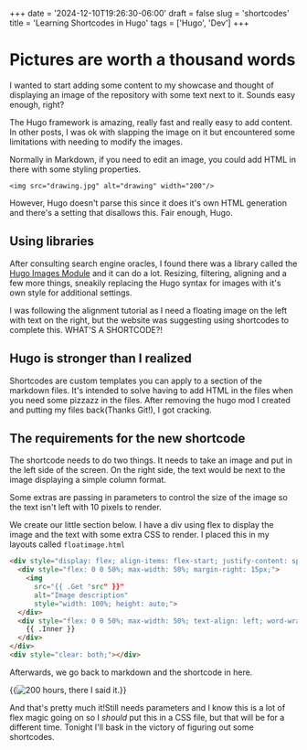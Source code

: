 +++
date = '2024-12-10T19:26:30-06:00'
draft = false
slug = 'shortcodes'
title = 'Learning Shortcodes in Hugo'
tags = ['Hugo', 'Dev']
+++

# Pictures are worth a thousand words

I wanted to start adding some content to my showcase and thought of displaying an image of the repository with some text next to it. Sounds easy enough, right?

The Hugo framework is amazing, really fast and really easy to add content. In other posts, I was ok with slapping the image on it but encountered some limitations with needing to modify the images.

Normally in Markdown, if you need to edit an image, you could add HTML in there with some styling properties.

`<img src="drawing.jpg" alt="drawing" width="200"/>`

However, Hugo doesn't parse this since it does it's own HTML generation and there's a setting that disallows this. Fair enough, Hugo.

## Using libraries

After consulting search engine oracles, I found there was a library called the [Hugo Images Module](https://images.hugomods.com/) and it can do a lot. Resizing, filtering, aligning and a few more things, sneakily replacing the Hugo syntax for images with it's own style for additional settings. 

I was following the alignment tutorial as I need a floating image on the left with text on the right, but the website was suggesting using shortcodes to complete this. WHAT'S A SHORTCODE?!

## Hugo is stronger than I realized

Shortcodes are custom templates you can apply to a section of the markdown files. It's intended to solve having to add HTML in the files when you need some pizzazz in the files. After removing the hugo mod I created and putting my files back(Thanks Git!), I got cracking.

## The requirements for the new shortcode

The shortcode needs to do two things. It needs to take an image and put in the left side of the screen. On the right side, the text would be next to the image displaying a simple column format. 

Some extras are passing in parameters to control the size of the image so the text isn't left with 10 pixels to render.

We create our little section below. I have a div using flex to display the image and the text with some extra CSS to render. I placed this in my layouts called `floatimage.html`

```html
<div style="display: flex; align-items: flex-start; justify-content: space-between; margin-bottom: 15px;">
  <div style="flex: 0 0 50%; max-width: 50%; margin-right: 15px;">
    <img 
      src="{{ .Get "src" }}" 
      alt="Image description" 
      style="width: 100%; height: auto;">
  </div>
  <div style="flex: 0 0 50%; max-width: 50%; text-align: left; word-wrap: break-word; overflow-wrap: break-word; white-space: normal; margin-top:100px">
    {{ .Inner }}
  </div>
</div>
<div style="clear: both;"></div>
```
Afterwards, we go back to markdown and the shortcode in here.


{{<image src="/img/fail.png" alt="200 hours, there I said it." position="center">}}

And that's pretty much it!Still needs parameters and I know this is a lot of flex magic going on so I *should* put this in a CSS file, but that will be for a different time. Tonight I'll bask in the victory of figuring out some shortcodes.

